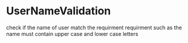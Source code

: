 # UserNameValidation
 check if the name of user match the requirment 
requirment such as the name must contain upper case and lower case letters
